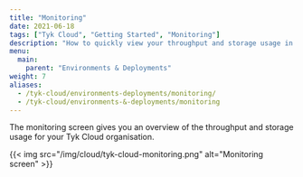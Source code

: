 ```yaml
---
title: "Monitoring"
date: 2021-06-18
tags: ["Tyk Cloud", "Getting Started", "Monitoring"]
description: "How to quickly view your throughput and storage usage in your Tyk Cloud installation"
menu:
  main:
    parent: "Environments & Deployments"
weight: 7
aliases:
  - /tyk-cloud/environments-deployments/monitoring/
  - /tyk-cloud/environments-&-deployments/monitoring
---
```


The monitoring screen gives you an overview of the throughput and storage usage for your Tyk Cloud organisation.

{{< img src="/img/cloud/tyk-cloud-monitoring.png" alt="Monitoring screen" >}}
